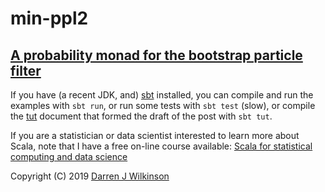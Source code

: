 # min-ppl2

## [A probability monad for the bootstrap particle filter](https://darrenjw.wordpress.com/2019/08/10/a-probability-monad-for-the-bootstrap-particle-filter/)

If you have (a recent JDK, and) [sbt](https://www.scala-sbt.org/) installed, you can compile and run the examples with `sbt run`, or run some tests with `sbt test` (slow), or compile the [tut](http://tpolecat.github.io/tut/) document that formed the draft of the post with `sbt tut`.

If you are a statistician or data scientist interested to learn more about Scala, note that I have a free on-line course available: [Scala for statistical computing and data science](https://github.com/darrenjw/scala-course/blob/master/StartHere.md)


Copyright (C) 2019 [Darren J Wilkinson](https://darrenjw.github.io/)


